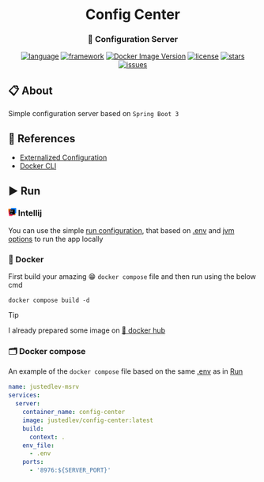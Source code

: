 <div id="header" align="center">
    <h1>Config Center</h1>
    <h3>🧰 Configuration Server</h3>
</div>

<div id="badges" align="center">

[![language](https://img.shields.io/badge/Java%2017-e6892e.svg?logo=openjdk&logoColor=white)](https://github.com/justedlev/config-center)
[![framework](https://img.shields.io/badge/Spring%20Boot%203-6DB33F.svg?logo=springboot&logoColor=white)](https://docs.spring.io/spring-boot/index.html)
[![Docker Image Version](https://img.shields.io/docker/v/justedlev/config-center?logo=docker&label=config-center)](https://hub.docker.com/repository/docker/justedlev/config-center)
[![license](https://img.shields.io/github/license/justedlev/config-center)](https://www.apache.org/licenses/LICENSE-2.0.txt)
[![stars](https://img.shields.io/github/stars/justedlev/config-center)](https://github.com/justedlev/config-center/star)
[![issues](https://img.shields.io/github/issues/justedlev/config-center)](https://github.com/justedlev/config-center/issues)

</div>

## 📋 About

Simple configuration server based on `Spring Boot 3`

## 🧾 References

- [Externalized Configuration](https://docs.spring.io/spring-boot/reference/features/external-config.html#features.external-config.typesafe-configuration-properties.relaxed-binding.environment-variables)
- [Docker CLI](https://docs.docker.com/reference/cli/docker/compose/)

## ▶️ Run

### <a href="#"><img src="https://github.com/JetBrains/logos/raw/refs/heads/master/web/intellij-idea/intellij-idea.svg" width="16"/></a> Intellij

You can use the simple [run configuration](/.run/Default.run.xml), that based on [.env](/.env)
and [jvm options](/.vmoptions) to run the app locally

### 🐳 Docker

First build your amazing 😁 `docker compose` file and then run using the below cmd

```shell
docker compose build -d
```

> [!TIP]
> I already prepared some image on [🐳 docker hub](https://hub.docker.com/repository/docker/justedlev/config-center)

### 🗂️ Docker compose

An example of the `docker compose` file based on the same [.env](/.env) as in [Run](#-run)

```yaml
name: justedlev-msrv
services:
  server:
    container_name: config-center
    image: justedlev/config-center:latest
    build:
      context: .
    env_file:
      - .env
    ports:
      - '8976:${SERVER_PORT}'
```
